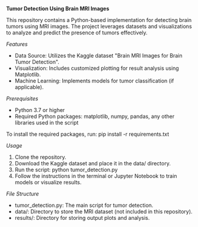 **Tumor Detection Using Brain MRI Images**

This repository contains a Python-based implementation for detecting brain tumors using MRI images. The project leverages datasets and visualizations to analyze and predict the presence of tumors effectively.

_Features_
- Data Source: Utilizes the Kaggle dataset "Brain MRI Images for Brain Tumor Detection".
- Visualization: Includes customized plotting for result analysis using Matplotlib.
- Machine Learning: Implements models for tumor classification (if applicable).

_Prerequisites_
- Python 3.7 or higher
- Required Python packages: matplotlib, numpy, pandas, any other libraries used in the script

To install the required packages, run: pip install -r requirements.txt

_Usage_
1. Clone the repository.
3. Download the Kaggle dataset and place it in the data/ directory.
4. Run the script: python tumor_detection.py
5. Follow the instructions in the terminal or Jupyter Notebook to train models or visualize results.

_File Structure_
- tumor_detection.py: The main script for tumor detection.
- data/: Directory to store the MRI dataset (not included in this repository).
- results/: Directory for storing output plots and analysis.

